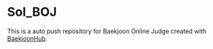 # Sol_BOJ

This is a auto push repository for Baekjoon Online Judge created with [BaekjoonHub](https://github.com/BaekjoonHub/BaekjoonHub).
